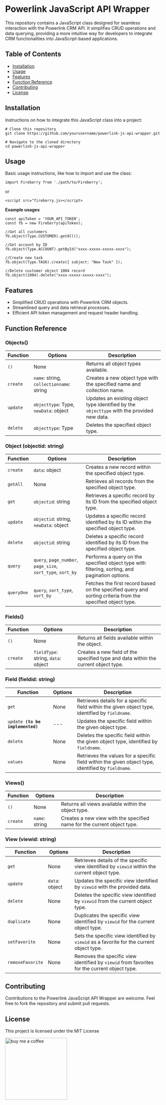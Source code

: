 # Powerlink JavaScript API Wrapper

This repository contains a JavaScript class designed for seamless interaction with the Powerlink CRM API. It simplifies CRUD operations and data querying, providing a more intuitive way for developers to integrate CRM functionalities into JavaScript-based applications.

## Table of Contents

-   [Installation](#installation)
-   [Usage](https://chat.openai.com/c/3195179a-2fe1-4a20-9ca0-6466d5ee13a8#usage)
-   [Features](https://chat.openai.com/c/3195179a-2fe1-4a20-9ca0-6466d5ee13a8#features)
-   [Function Reference](https://chat.openai.com/c/3195179a-2fe1-4a20-9ca0-6466d5ee13a8#function-reference)
-   [Contributing](https://chat.openai.com/c/3195179a-2fe1-4a20-9ca0-6466d5ee13a8#contributing)
-   [License](https://chat.openai.com/c/3195179a-2fe1-4a20-9ca0-6466d5ee13a8#license)

## Installation

Instructions on how to integrate this JavaScript class into a project:

```
# Clone this repository
git clone https://github.com/yourusername/powerlink-js-api-wrapper.git

# Navigate to the cloned directory
cd powerlink-js-api-wrapper
```

## Usage

Basic usage instructions, like how to import and use the class:

```
import Fireberry from './path/to/Fireberry';
```

or

```
<script src="fireberry.js></script>
```

<b>Example usages</b>

```
const apiToken = 'YOUR_API_TOKEN';
const fb = new Fireberry(apiToken);

//Get all customers
fb.object(Type.CUSTOMER).getAll();

//Get account by ID
fb.object(Type.ACCOUNT).getById("xxxx-xxxxx-xxxxx-xxxx");

//Create new task
fb.object(Type.TASK).create({ subject: "New Task" });

//Delete customer object 1004 record
fb.object(1004).delete("xxxx-xxxxx-xxxxx-xxxx");
```

## Features

-   Simplified CRUD operations with Powerlink CRM objects.
-   Streamlined query and data retrieval processes.
-   Efficient API token management and request header handling.

## Function Reference

### Objects()

<table>
    <thead>
        <tr>
            <th>Function </th>
            <th>Options</th>
            <th>Description</th>
        </tr>
    </thead>
    <tbody>
        <tr>
            <td><code>()</code></td>
            <td>None</td>
            <td>Returns all object types available.</td>
        </tr>
        <tr>
            <td><code>create</code></td>
            <td><code>name</code>: string, <code>collectionname</code>: string</td>
            <td>Creates a new object type with the specified name and collection name.</td>
        </tr>
        <tr>
            <td><code>update</code></td>
            <td><code>objecttype</code>: Type, <code>newData</code>: object</td>
            <td>Updates an existing object type identified by the <code>objecttype</code> with the provided new data.</td>
        </tr>
        <tr>
            <td><code>delete</code></td>
            <td><code>objecttype</code>: Type</td>
            <td>Deletes the specified object type.</td>
        </tr>
    </tbody>
</table>

### Object (objectid: string)

<table>
    <thead>
        <tr>
            <th>Function </th>
            <th>Options</th>
            <th>Description</th>
        </tr>
    </thead>
    <tbody>
    <tr>  <td><code>create</code></td>  <td><code>data</code>: object</td>  <td>Creates a new record within the specified object type.</td>  </tr>  <tr>  <td><code>getAll</code></td>  <td>None</td>  <td>Retrieves all records from the specified object type.</td>  </tr>  <tr>  <td><code>get</code></td>  <td><code>objectid</code>: string</td>  <td>Retrieves a specific record by its ID from the specified object type.</td>  </tr>  <tr>  <td><code>update</code></td>  <td><code>objectid</code>: string, <code>newData</code>: object</td>  <td>Updates a specific record identified by its ID within the specified object type.</td>  </tr>  <tr>  <td><code>delete</code></td>  <td><code>objectid</code>: string</td>  <td>Deletes a specific record identified by its ID from the specified object type.</td>  </tr>  <tr>  <td><code>query</code></td>  <td><code>query</code>, <code>page_number</code>, <code>page_size</code>, <code>sort_type</code>, <code>sort_by</code></td>  <td>Performs a query on the specified object type with filtering, sorting, and pagination options.</td>  </tr>  <tr>  <td><code>queryOne</code></td>  <td><code>query</code>, <code>sort_type</code>, <code>sort_by</code></td>  <td>Fetches the first record based on the specified query and sorting criteria from the specified object type.</td>  </tr>
    </tbody>
    </table>

### Fields()

<table>
    <thead>
        <tr>
            <th>Function </th>
            <th>Options</th>
            <th>Description</th>
        </tr>
    </thead>
    <tbody>
    <tr>  <td><code>()</code></td> <td>None</td> <td>Returns all fields available within the object.</td>  </tr>  <tr>  <td><code>create</code></td>  <td><code>fieldType</code>: string, <code>data</code>: object</td>  <td>Creates a new field of the specified type and data within the current object type.</td>  </tr>
    </tbody>
    </table>

### Field (fieldid: string)

<table>
    <thead>
        <tr>
            <th>Function </th>
            <th>Options</th>
            <th>Description</th>
        </tr>
    </thead>
    <tbody>
        <tr>
            <td><code>get</code></td>
            <td>None</td>
            <td>Retrieves details for a specific field within the given object type, identified by <code>fieldname</code>.</td>
        </tr>
        <tr>
            <td><code>update <strong>(to be implemented)</strong></code></td>
            <td>---</td>
            <td>Updates the specific field within the given object type.</td>
        </tr>
        <tr>
            <td><code>delete</code></td>
            <td>None</td>
            <td>Deletes the specific field within the given object type, identified by <code>fieldname</code>.</td>
        </tr>
        <tr>
            <td><code>values</code></td>
            <td>None</td>
            <td>Retrieves the values for a specific field within the given object type, identified by <code>fieldname</code>.</td>
        </tr>
    </tbody>
</table>

### Views()

<table>
    <thead>
        <tr>
            <th>Function</th>
            <th>Options</th>
            <th>Description</th>
        </tr>
    </thead>
    <tbody>
        <tr>
            <td><code>()</code></td>
            <td>None</td>
            <td>Returns all views available within the object type.</td>
        </tr>
        <tr>
            <td><code>create</code></td>
            <td><code>name</code>: string</td>
            <td>Creates a new view with the specified name for the current object type.</td>
        </tr>
    </tbody>
</table>

### View (viewid: string)

<table>
    <thead>
        <tr>
            <th>Function</th>
            <th>Options</th>
            <th>Description</th>
        </tr>
    </thead>
    <tbody>
        <tr>
            <td><code>get</code></td>
            <td>None</td>
            <td>Retrieves details of the specific view identified by <code>viewid</code> within the current object type.</td>
        </tr>
        <tr>
            <td><code>update</code></td>
            <td><code>data</code>: object</td>
            <td>Updates the specific view identified by <code>viewid</code> with the provided data.</td>
        </tr>
        <tr>
            <td><code>delete</code></td>
            <td>None</td>
            <td>Deletes the specific view identified by <code>viewid</code> from the current object type.</td>
        </tr>
        <tr>
            <td><code>duplicate</code></td>
            <td>None</td>
            <td>Duplicates the specific view identified by <code>viewid</code> for the current object type.</td>
        </tr>
        <tr>
            <td><code>setFavorite</code></td>
            <td>None</td>
            <td>Sets the specific view identified by <code>viewid</code> as a favorite for the current object type.</td>
        </tr>
        <tr>
            <td><code>removeFavorite</code></td>
            <td>None</td>
            <td>Removes the specific view identified by <code>viewid</code> from favorites for the current object type.</td>
        </tr>
    </tbody>
</table>

## Contributing

Contributions to the Powerlink JavaScript API Wrapper are welcome. Feel free to fork the repository and submit pull requests.

## License

This project is licensed under the MIT License

<a href="https://www.buymeacoffee.com/idanshr" target="_blank"><img src="https://www.buymeacoffee.com/assets/img/guidelines/download-assets-sm-1.svg" alt="buy me a coffee" width="200px"/></a>
